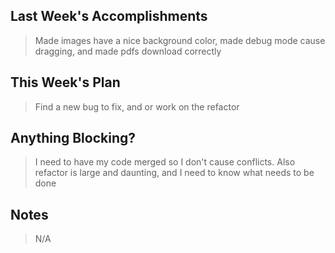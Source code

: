 ## Last Week's Accomplishments

>  Made images have a nice background color, made debug mode cause dragging, and made pdfs download correctly

## This Week's Plan

> Find a new bug to fix, and or work on the refactor

## Anything Blocking?

> I need to have my code merged so I don't cause conflicts.  Also refactor is large and daunting, and I need to know what needs to be done

## Notes

> N/A